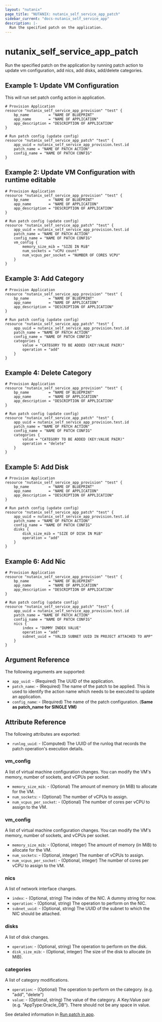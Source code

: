 ```yaml
---
layout: "nutanix"
page_title: "NUTANIX: nutanix_self_service_app_patch"
sidebar_current: "docs-nutanix_self_service_app"
description: |-
  Run the specified patch on the application.
---
```


# nutanix_self_service_app_patch

Run the specified patch on the application by running patch action to update vm configuration, add nics, add disks, add/delete categories.

## Example 1: Update VM Configuration

This will run set patch config action in application.

```hcl
# Provision Application
resource "nutanix_self_service_app_provision" "test" {
    bp_name         = "NAME OF BLUEPRINT"
    app_name        = "NAME OF APPLICATION"
    app_description = "DESCRIPTION OF APPLICATION"
}

# Run patch config (update config)
resource "nutanix_self_service_app_patch" "test" {
    app_uuid = nutanix_self_service_app_provision.test.id
    patch_name = "NAME OF PATCH ACTION"
    config_name = "NAME OF PATCH CONFIG"
}
```

## Example 2: Update VM Configuration with runtime editable

```hcl
# Provision Application
resource "nutanix_self_service_app_provision" "test" {
    bp_name         = "NAME OF BLUEPRINT"
    app_name        = "NAME OF APPLICATION"
    app_description = "DESCRIPTION OF APPLICATION"
}

# Run patch config (update config)
resource "nutanix_self_service_app_patch" "test" {
    app_uuid = nutanix_self_service_app_provision.test.id
    patch_name = "NAME OF PATCH ACTION"
    config_name = "NAME OF PATCH CONFIG"
    vm_config {
        memory_size_mib = "SIZE IN MiB"
        num_sockets = "vCPU count"
        num_vcpus_per_socket = "NUMBER OF CORES VCPU"
    }
}
```

## Example 3: Add Category

```hcl
# Provision Application
resource "nutanix_self_service_app_provision" "test" {
    bp_name         = "NAME OF BLUEPRINT"
    app_name        = "NAME OF APPLICATION"
    app_description = "DESCRIPTION OF APPLICATION"
}

# Run patch config (update config)
resource "nutanix_self_service_app_patch" "test" {
    app_uuid = nutanix_self_service_app_provision.test.id
    patch_name = "NAME OF PATCH ACTION"
    config_name = "NAME OF PATCH CONFIG"
    categories {
        value = "CATEGORY TO BE ADDED (KEY:VALUE PAIR)"
        operation = "add"
    }
}
```

## Example 4: Delete Category

```hcl
# Provision Application
resource "nutanix_self_service_app_provision" "test" {
    bp_name         = "NAME OF BLUEPRINT"
    app_name        = "NAME OF APPLICATION"
    app_description = "DESCRIPTION OF APPLICATION"
}

# Run patch config (update config)
resource "nutanix_self_service_app_patch" "test" {
    app_uuid = nutanix_self_service_app_provision.test.id
    patch_name = "NAME OF PATCH ACTION"
    config_name = "NAME OF PATCH CONFIG"
    categories {
        value = "CATEGORY TO BE ADDED (KEY:VALUE PAIR)"
        operation = "delete"
    }
}
```

## Example 5: Add Disk

```hcl
# Provision Application
resource "nutanix_self_service_app_provision" "test" {
    bp_name         = "NAME OF BLUEPRINT"
    app_name        = "NAME OF APPLICATION"
    app_description = "DESCRIPTION OF APPLICATION"
}

# Run patch config (update config)
resource "nutanix_self_service_app_patch" "test" {
    app_uuid = nutanix_self_service_app_provision.test.id
    patch_name = "NAME OF PATCH ACTION"
    config_name = "NAME OF PATCH CONFIG"
    disks {
        disk_size_mib = "SIZE OF DISK IN MiB"
        operation = "add"
    }
}
```

## Example 6: Add Nic

```hcl
# Provision Application
resource "nutanix_self_service_app_provision" "test" {
    bp_name         = "NAME OF BLUEPRINT"
    app_name        = "NAME OF APPLICATION"
    app_description = "DESCRIPTION OF APPLICATION"
}

# Run patch config (update config)
resource "nutanix_self_service_app_patch" "test" {
    app_uuid = nutanix_self_service_app_provision.test.id
    patch_name = "NAME OF PATCH ACTION"
    config_name = "NAME OF PATCH CONFIG"
    nics {
        index = "DUMMY INDEX VALUE"
        operation = "add"
        subnet_uuid = "VALID SUBNET UUID IN PROJECT ATTACHED TO APP"
    }
}
```



## Argument Reference

The following arguments are supported:

* `app_uuid`: - (Required) The UUID of the application.
* `patch_name`: - (Required) The name of the patch to be applied. This is used to identify the action name which needs to be executed to update an application.
* `config_name`: - (Required) The name of the patch configuration. (<b>Same as patch_name for SINGLE VM)</b>


## Attribute Reference

The following attributes are exported:

* `runlog_uuid`: - (Computed) The UUID of the runlog that records the patch operation's execution details.

### vm_config

A list of virtual machine configuration changes. You can modify the VM's memory, number of sockets, and vCPUs per socket.

* `memory_size_mib`: - (Optional) The amount of memory (in MiB) to allocate for the VM.
* `num_sockets`: - (Optional) The number of vCPUs to assign.
* `num_vcpus_per_socket`: - (Optional) The number of cores per vCPU to assign to the VM.

### vm_config

A list of virtual machine configuration changes. You can modify the VM's memory, number of sockets, and vCPUs per socket.

* `memory_size_mib`: - (Optional, integer) The amount of memory (in MiB) to allocate for the VM.
* `num_sockets`: - (Optional, integer) The number of vCPUs to assign.
* `num_vcpus_per_socket`: - (Optional, integer) The number of cores per vCPU to assign to the VM.

### nics

A list of network interface changes.

* `index`: - (Optional, string) The index of the NIC. A dummy string for now.
* `operation`: - (Optional, string) The operation to perform on the NIC.
* `subnet_uuid`: - (Optional, string) The UUID of the subnet to which the NIC should be attached. 

### disks

A list of disk changes.

* `operation`: - (Optional, string) The operation to perform on the disk.
* `disk_size_mib`: - (Optional, integer) The size of the disk to allocate (in MiB).

### categories

A list of category modifications.

* `operation`: - (Optional) The operation to perform on the category. (e.g. "add", "delete")
* `value`: - (Optional, string) The value of the category. A Key:Value pair (e.g. "AppType:Oracle_DB"). There should not be any space in value.


See detailed information in [Run patch in app](https://www.nutanix.dev/api_reference/apis/self-service.html#tag/Apps/paths/~1apps~1%7Buuid%7D~1patch~1%7Bpatch_uuid%7D~1run/post).